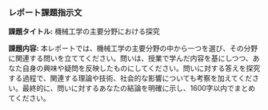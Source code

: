 ### レポート課題指示文

**課題タイトル:** 機械工学の主要分野における探究

**課題内容:** 本レポートでは、機械工学の主要分野の中から一つを選び、その分野に関連する問いを立ててください。問いは、授業で学んだ内容を基にしつつ、あなた自身の興味や疑問を反映したものにしてください。問いに対する答えを探究する過程で、関連する理論や技術、社会的な影響についても考察を加えてください。最終的に、問いに対するあなたの結論を明確に示し、1600字以内でまとめてください。